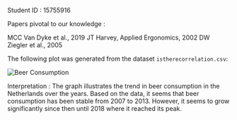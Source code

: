 Student ID :  15755916

Papers pivotal to our knowledge : 

MCC Van Dyke et al., 2019
JT Harvey, Applied Ergonomics, 2002
DW Ziegler et al., 2005


The following plot was generated from the dataset `istherecorrelation.csv`:

![Beer Consumption](Beer_consumption.png)

Interpretation : 
The graph illustrates the trend in beer consumption in the Netherlands over the years. Based on the data, it seems that beer consumption has been stable from 2007 to 2013. However, it seems to grow significantly since then until 2018 where it reached its peak.  
